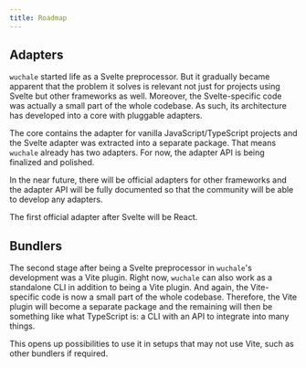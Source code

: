 ```yaml
---
title: Roadmap
---
```


## Adapters

`wuchale` started life as a Svelte preprocessor. But it gradually became
apparent that the problem it solves is relevant not just for projects using
Svelte but other frameworks as well. Moreover, the Svelte-specific code was
actually a small part of the whole codebase. As such, its architecture has
developed into a core with pluggable adapters.

The core contains the adapter for vanilla JavaScript/TypeScript projects and
the Svelte adapter was extracted into a separate package. That means `wuchale`
already has two adapters. For now, the adapter API is being finalized and
polished.

In the near future, there will be official adapters for other frameworks and
the adapter API will be fully documented so that the community will be able to
develop any adapters.

The first official adapter after Svelte will be React.

## Bundlers

The second stage after being a Svelte preprocessor in `wuchale`'s development
was a Vite plugin. Right now, `wuchale` can also work as a standalone CLI in
addition to being a Vite plugin. And again, the Vite-specific code is now a
small part of the whole codebase. Therefore, the Vite plugin will become a
separate package and the remaining will then be something like what TypeScript
is: a CLI with an API to integrate into many things.

This opens up possibilities to use it in setups that may not use Vite, such as
other bundlers if required.
